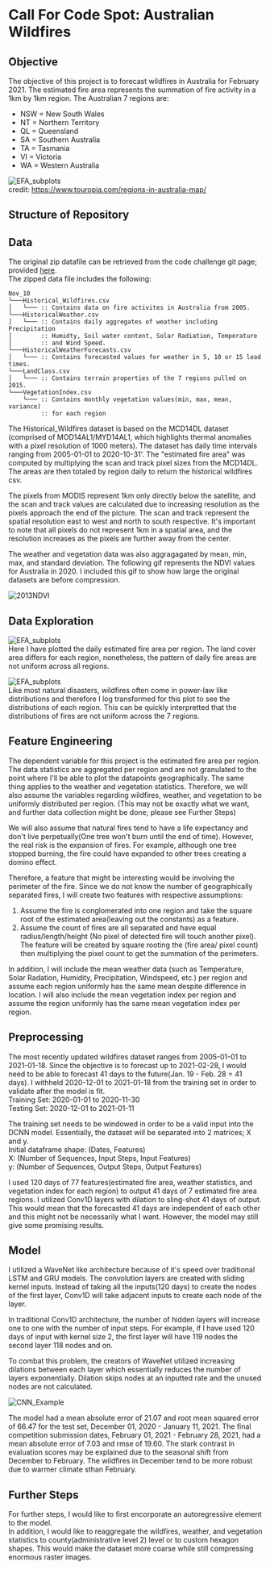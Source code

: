 # Call For Code Spot: Australian Wildfires

## Objective
The objective of this project is to forecast wildfires in Australia for February 2021. The estimated fire area represents the summation of fire activity in a 1km by 1km region. The Australian 7 regions are:
- NSW = New South Wales
- NT = Northern Territory
- QL = Queensland
- SA = Southern Australia
- TA = Tasmania
- VI = Victoria
- WA = Western Australia

![EFA_subplots](images/australia.png) <br>
credit: https://www.touropia.com/regions-in-australia-map/

## Structure of Repository


## Data
The original zip datafile can be retrieved from the code challenge git page; provided [here](https://github.com/Call-for-Code/Spot-Challenge-Wildfires). <br>
The zipped data file includes the following:

```
Nov_10
└───Historical_Wildfires.csv
│   └─── :: Contains data on fire activites in Australia from 2005.
└───HistoricalWeather.csv
│   └─── :: Contains daily aggregates of weather including Precipitation
│        :: Humidty, Soil water content, Solar Radiation, Temperature
│        :: and Wind Speed.
└───HistoricalWeatherForecasts.csv
│   └─── :: Contains forecasted values for weather in 5, 10 or 15 lead times.
└───LandClass.csv
│   └─── :: Contains terrain properties of the 7 regions pulled on 2015.
└───VegetationIndex.csv
    └─── :: Contains monthly vegetation values(min, max, mean, variance) 
         :: for each region
```
The Historical_Wildfires dataset is based on the MCD14DL dataset (comprised of MOD14AL1/MYD14AL1, which highlights thermal anomalies with a pixel resolution of 1000 meters). The dataset has daily time intervals ranging from 2005-01-01 to 2020-10-31'. The "estimated fire area" was computed by multiplying the scan and track pixel sizes from the MCD14DL. The areas are then totaled by region daily to return the historical wildfires csv. </br>

The pixels from MODIS represent 1km only directly below the satellite, and the scan and track values are calculated due to increasing resolution as the pixels approach the end of the picture. The scan and track represent the spatial resolution east to west and north to south respective. It's important to note that all pixels do not represent 1km in a spatial area, and the resolution increases as the pixels are further away from the center. <br>


The weather and vegetation data was also aggragagated by mean, min, max, and standard deviation. The following gif represents the NDVI values for Australia in 2020. I included this gif to show how large the original datasets are before compression.

![2013NDVI](images/Australia2013NDVI.gif)


## Data Exploration


![EFA_subplots](images/EFA_subplots.png) <br>
Here I have plotted the daily estimated fire area per region. The land cover area differs for each region, nonetheless, the pattern of daily fire areas are not uniform across all regions.


![EFA_subplots](images/EFA_distplots.png) <br>
Like most natural disasters, wildfires often come in power-law like distributions and therefore I log transformed for this plot to see the distributions of each region. This can be quickly interpretted that the distributions of fires are not uniform across the 7 regions.


## Feature Engineering

The dependent variable for this project is the estimated fire area per region. The data statistics are aggregated per region and are not granulated to the point where I'll be able to plot the datapoints geographically. The same thing applies to the weather and vegetation statistics.  Therefore, we will also assume the variables regarding wildfires, weather, and vegetation to be uniformly distributed per region. 
(This may not be exactly what we want, and further data collection might be done; please see Further Steps)

We will also assume that natural fires tend to have a life expectancy and don't live perpetually(One tree won't burn until the end of time). However, the real risk is the expansion of fires. For example, although one tree stopped burning, the fire could have expanded to other trees creating a domino effect.

Therefore, a feature that might be interesting would be involving the perimeter of the fire. Since we do not know the number of geographically separated fires, I will create two features with respective assumptions:
1. Assume the fire is conglomerated into one region and take the square root of the estimated area(leaving out the constants) as a feature.
2. Assume the count of fires are all separated and have equal radius/length/height (No pixel of detected fire will touch another pixel). The feature will be created by square rooting the (fire area/ pixel count) then multiplying the pixel count to get the summation of the perimeters.


In addition, I will include the mean weather data (such as Temperature, Solar Radation, Humidity, Precipitation, Windspeed, etc.) per region and assume each region uniformly has the same mean despite difference in location. I will also include the mean vegetation index per region and assume the region uniformly has the same mean vegetation index per region.


## Preprocessing 
The most recently updated wildfires dataset ranges from 2005-01-01 to 2021-01-18. Since the objective is to forecast up to 2021-02-28, I would need to be able to forecast 41 days to the future(Jan. 19 - Feb. 28 = 41 days). I withheld 2020-12-01 to 2021-01-18 from the training set in order to validate after the model is fit.<br>
Training Set: 2020-01-01 to 2020-11-30 <br>
Testing Set: 2020-12-01 to 2021-01-11 <br>

The training set needs to be windowed in order to be a valid input into the DCNN model. Essentially, the dataset will be separated into 2 matrices; X and y. <br>
Initial dataframe shape: (Dates, Features) <br>
X: (Number of Sequences, Input Steps, Input Features) <br>
y: (Number of Sequences, Output Steps, Output Features) <br>

I used 120 days of 77 features(estimated fire area, weather statistics, and vegetation index for each region) to output 41 days of 7 estimated fire area regions. I utilized Conv1D layers with dilation to sling-shot 41 days of output. This would mean that the forecasted 41 days are independent of each other and this might not be necessarily what I want. However, the model may still give some promising results.

## Model


I utilized a WaveNet like architecture because of it's speed over traditional LSTM and GRU models. The convolution layers are created with sliding kernel inputs. Instead of taking all the inputs(120 days) to create the nodes of the first layer, Conv1D will take adjacent inputs to create each node of the layer. 

In traditional Conv1D architecture, the number of hidden layers will increase one to one with the number of input steps. For example, if I have used 120 days of input with kernel size 2, the first layer will have 119 nodes the second layer 118 nodes and on. 

To combat this problem, the creators of WaveNet utilized increasing dilations between each layer which essentially reduces the number of layers exponentially. Dilation skips nodes at an inputted rate and the unused nodes are not calculated. 

![CNN_Example](images/dcnn_example.png)

The model had a mean absolute error of 21.07 and root mean squared error of 66.47 for the test set, December 01, 2020 - January 11, 2021. The final competition submission dates, February 01, 2021 - February 28, 2021, had a mean absolute error of 7.03 and rmse of 19.60. The stark contrast in evaluation scores may be explained due to the seasonal shift from December to February. The wildfires in December tend to be more robust due to warmer climate sthan February.


## Further Steps
For further steps, I would like to first encorporate an autoregressive element to the model. <br>
In addition, I would like to reaggregate the wildfires, weather, and vegetation statistics to county(administrative level 2) level or to custom hexagon shapes. This would make the dataset more coarse while still compressing enormous raster images.

